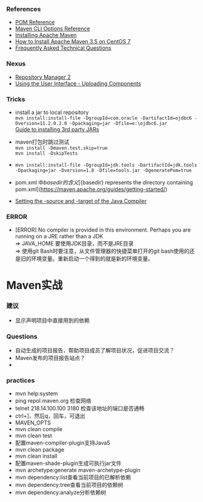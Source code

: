 ### References
+ [POM Reference](https://maven.apache.org/pom.html)
+ [Maven CLI Options Reference](http://maven.apache.org/ref/3.1.0/maven-embedder/cli.html)
+ [Installing Apache Maven](http://maven.apache.org/install.html)
+ [How to Install Apache Maven 3.5 on CentOS 7](https://www.vultr.com/docs/how-to-install-apache-maven-3-5-on-centos-7)
+ [Frequently Asked Technical Questions](https://maven.apache.org/general.html)

### Nexus
+ [Repository Manager 2](https://help.sonatype.com/repomanager2)
+ [Using the User Interface - Uploading Components](https://help.sonatype.com/repomanager2/using-the-user-interface/uploading-components)

### Tricks
+ install a jar to local repository   
`mvn install:install-file -DgroupId=com.oracle -DartifactId=ojdbc6 -Dversion=11.2.0.2.0 -Dpackaging=jar -Dfile=e:\ojdbc6.jar`  
[Guide to installing 3rd party JARs](https://maven.apache.org/guides/mini/guide-3rd-party-jars-local.html)

+ maven打包时跳过测试  
`mvn install -Dmaven.test.skip=true`  
`mvn install -DskipTests`  

+ `mvn install:install-file -DgroupId=jdk.tools -DartifactId=jdk.tools -Dpackaging=jar -Dversion=1.8 -Dfile=tools.jar -DgeneratePom=true`

+ pom.xml 中${basedir}的含义  
[${basedir} represents the directory containing pom.xml](https://maven.apache.org/guides/getting-started/)

+ [Setting the -source and -target of the Java Compiler](https://maven.apache.org/plugins/maven-compiler-plugin/examples/set-compiler-source-and-target.html)

### ERROR
+ [ERROR] No compiler is provided in this environment. Perhaps you are running on a JRE rather than a JDK  
=> JAVA_HOME 要使用JDK目录，而不是JRE目录  
=> 使用git Bash时要注意，从文件管理器的快捷菜单打开的git bash使用的还是旧的环境变量。重新启动一个得到的就是新的环境变量。  

# Maven实战

### 建议
+ 显示声明项目中直接用到的依赖



### Questions
+ 自动生成的项目报告，帮助项目成员了解项目状况，促进项目交流？
+ Maven发布的项目报告站点？
+ 

### practices
+ mvn help:system
+ ping repol.maven.org 检查网络
+ telnet 218.14.100.100 3180 检查该地址的端口是否通畅
+ ctrl+]，然后q，回车，可退出
+ MAVEN_OPTS
+ mvn clean compile
+ mvn clean test
+ 配置maven-compiler-plugin支持Java5
+ mvn clean package
+ mvn clean install
+ 配置maven-shade-plugin生成可执行jar文件
+ mvn archetype:generate  maven-archetype-plugin
+ mvn dependency:list查看当前项目的已解析依赖
+ mvn dependency:tree查看当前项目的依赖树
+ mvn dependency:analyze分析依赖树



